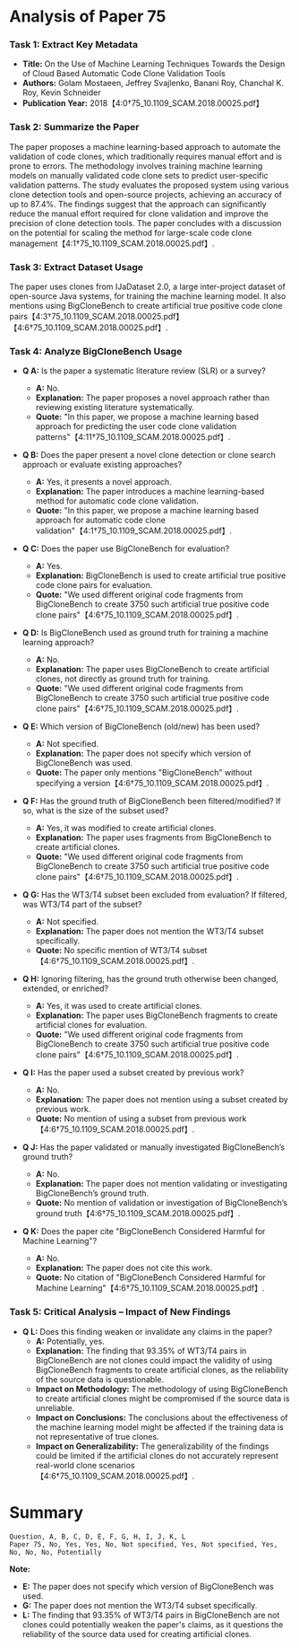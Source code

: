 # Analysis of Paper 75

### Task 1: Extract Key Metadata

- **Title:** On the Use of Machine Learning Techniques Towards the Design of Cloud Based Automatic Code Clone Validation Tools
- **Authors:** Golam Mostaeen, Jeffrey Svajlenko, Banani Roy, Chanchal K. Roy, Kevin Schneider
- **Publication Year:** 2018【4:0†75_10.1109_SCAM.2018.00025.pdf】

### Task 2: Summarize the Paper

The paper proposes a machine learning-based approach to automate the validation of code clones, which traditionally requires manual effort and is prone to errors. The methodology involves training machine learning models on manually validated code clone sets to predict user-specific validation patterns. The study evaluates the proposed system using various clone detection tools and open-source projects, achieving an accuracy of up to 87.4%. The findings suggest that the approach can significantly reduce the manual effort required for clone validation and improve the precision of clone detection tools. The paper concludes with a discussion on the potential for scaling the method for large-scale code clone management【4:1†75_10.1109_SCAM.2018.00025.pdf】.

### Task 3: Extract Dataset Usage

The paper uses clones from IJaDataset 2.0, a large inter-project dataset of open-source Java systems, for training the machine learning model. It also mentions using BigCloneBench to create artificial true positive code clone pairs【4:3†75_10.1109_SCAM.2018.00025.pdf】【4:6†75_10.1109_SCAM.2018.00025.pdf】.

### Task 4: Analyze BigCloneBench Usage

- **Q A:** Is the paper a systematic literature review (SLR) or a survey?
  - **A:** No.
  - **Explanation:** The paper proposes a novel approach rather than reviewing existing literature systematically.
  - **Quote:** "In this paper, we propose a machine learning based approach for predicting the user code clone validation patterns"【4:11†75_10.1109_SCAM.2018.00025.pdf】.

- **Q B:** Does the paper present a novel clone detection or clone search approach or evaluate existing approaches?
  - **A:** Yes, it presents a novel approach.
  - **Explanation:** The paper introduces a machine learning-based method for automatic code clone validation.
  - **Quote:** "In this paper, we propose a machine learning based approach for automatic code clone validation"【4:1†75_10.1109_SCAM.2018.00025.pdf】.

- **Q C:** Does the paper use BigCloneBench for evaluation?
  - **A:** Yes.
  - **Explanation:** BigCloneBench is used to create artificial true positive code clone pairs for evaluation.
  - **Quote:** "We used different original code fragments from BigCloneBench to create 3750 such artificial true positive code clone pairs"【4:6†75_10.1109_SCAM.2018.00025.pdf】.

- **Q D:** Is BigCloneBench used as ground truth for training a machine learning approach?
  - **A:** No.
  - **Explanation:** The paper uses BigCloneBench to create artificial clones, not directly as ground truth for training.
  - **Quote:** "We used different original code fragments from BigCloneBench to create 3750 such artificial true positive code clone pairs"【4:6†75_10.1109_SCAM.2018.00025.pdf】.

- **Q E:** Which version of BigCloneBench (old/new) has been used?
  - **A:** Not specified.
  - **Explanation:** The paper does not specify which version of BigCloneBench was used.
  - **Quote:** The paper only mentions "BigCloneBench" without specifying a version【4:6†75_10.1109_SCAM.2018.00025.pdf】.

- **Q F:** Has the ground truth of BigCloneBench been filtered/modified? If so, what is the size of the subset used?
  - **A:** Yes, it was modified to create artificial clones.
  - **Explanation:** The paper uses fragments from BigCloneBench to create artificial clones.
  - **Quote:** "We used different original code fragments from BigCloneBench to create 3750 such artificial true positive code clone pairs"【4:6†75_10.1109_SCAM.2018.00025.pdf】.

- **Q G:** Has the WT3/T4 subset been excluded from evaluation? If filtered, was WT3/T4 part of the subset?
  - **A:** Not specified.
  - **Explanation:** The paper does not mention the WT3/T4 subset specifically.
  - **Quote:** No specific mention of WT3/T4 subset【4:6†75_10.1109_SCAM.2018.00025.pdf】.

- **Q H:** Ignoring filtering, has the ground truth otherwise been changed, extended, or enriched?
  - **A:** Yes, it was used to create artificial clones.
  - **Explanation:** The paper uses BigCloneBench fragments to create artificial clones for evaluation.
  - **Quote:** "We used different original code fragments from BigCloneBench to create 3750 such artificial true positive code clone pairs"【4:6†75_10.1109_SCAM.2018.00025.pdf】.

- **Q I:** Has the paper used a subset created by previous work?
  - **A:** No.
  - **Explanation:** The paper does not mention using a subset created by previous work.
  - **Quote:** No mention of using a subset from previous work【4:6†75_10.1109_SCAM.2018.00025.pdf】.

- **Q J:** Has the paper validated or manually investigated BigCloneBench’s ground truth?
  - **A:** No.
  - **Explanation:** The paper does not mention validating or investigating BigCloneBench’s ground truth.
  - **Quote:** No mention of validation or investigation of BigCloneBench’s ground truth【4:6†75_10.1109_SCAM.2018.00025.pdf】.

- **Q K:** Does the paper cite "BigCloneBench Considered Harmful for Machine Learning"?
  - **A:** No.
  - **Explanation:** The paper does not cite this work.
  - **Quote:** No citation of "BigCloneBench Considered Harmful for Machine Learning"【4:6†75_10.1109_SCAM.2018.00025.pdf】.

### Task 5: Critical Analysis – Impact of New Findings

- **Q L:** Does this finding weaken or invalidate any claims in the paper?
  - **A:** Potentially, yes.
  - **Explanation:** The finding that 93.35% of WT3/T4 pairs in BigCloneBench are not clones could impact the validity of using BigCloneBench fragments to create artificial clones, as the reliability of the source data is questionable.
  - **Impact on Methodology:** The methodology of using BigCloneBench to create artificial clones might be compromised if the source data is unreliable.
  - **Impact on Conclusions:** The conclusions about the effectiveness of the machine learning model might be affected if the training data is not representative of true clones.
  - **Impact on Generalizability:** The generalizability of the findings could be limited if the artificial clones do not accurately represent real-world clone scenarios【4:6†75_10.1109_SCAM.2018.00025.pdf】.

# Summary

```
Question, A, B, C, D, E, F, G, H, I, J, K, L
Paper 75, No, Yes, Yes, No, Not specified, Yes, Not specified, Yes, No, No, No, Potentially
```

**Note:**
- **E:** The paper does not specify which version of BigCloneBench was used.
- **G:** The paper does not mention the WT3/T4 subset specifically.
- **L:** The finding that 93.35% of WT3/T4 pairs in BigCloneBench are not clones could potentially weaken the paper's claims, as it questions the reliability of the source data used for creating artificial clones.
